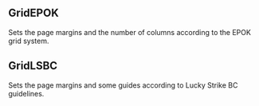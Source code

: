 ## GridEPOK
Sets the page margins and the number of columns according to the EPOK grid system.

## GridLSBC
Sets the page margins and some guides according to Lucky Strike BC guidelines.
